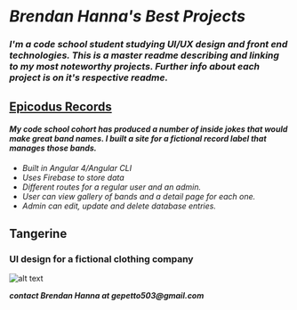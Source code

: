 # _Brendan Hanna's Best Projects_

### _I'm a code school student studying UI/UX design and front end technologies.  This is a master readme describing and linking to my most noteworthy projects. Further info about each project is on it's respective readme._

## [Epicodus Records](https://github.com/gepetto503/epicodus-records)


#### _My code school cohort has produced a number of inside jokes that would make great band names.  I built a site for a fictional record label that manages those bands._

* _Built in Angular 4/Angular CLI_
* _Uses Firebase to store data_
* _Different routes for a regular user and an admin._
* _User can view gallery of bands and a detail page for each one._
* _Admin can edit, update and delete database entries._

## Tangerine
### UI design for a fictional clothing company

![alt text](https://github.com/gepetto503/master-readme/images/desktop_menu_open.png)



**_contact Brendan Hanna at gepetto503@gmail.com_**
